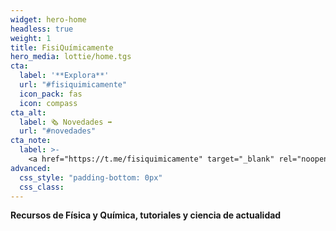 ```yaml
---
widget: hero-home
headless: true
weight: 1
title: FisiQuímicamente
hero_media: lottie/home.tgs
cta:
  label: '**Explora**'
  url: "#fisiquimicamente"
  icon_pack: fas
  icon: compass
cta_alt:
  label: 🗞️ Novedades ➡️
  url: "#novedades"
cta_note:
  label: >-
    <a href="https://t.me/fisiquimicamente" target="_blank" rel="noopener"><i class="fab fa-telegram mr-1"></i>**Suscríbete** al **canal** de **Telegram**</a> o <a href="https://fisiquimicamente.com/index.xml" target="_blank" rel="noopener"><i class="fas fa-rss mr-1"></i>**RSS**</a> si no quieres perderte ninguna actualización.<br><a href="https://discord.gg/kJqPqTJ" target="_blank" rel="noopener"><i class="fab fa-discord mr-1"></i>**Únete** al **servidor** de **Discord**</a> para participar activamente en la web, comentando, dando tu opinión, realizando peticiones, sugerencias...
advanced:
  css_style: "padding-bottom: 0px"
  css_class: 
---
```


**Recursos de Física y Química, tutoriales y ciencia de actualidad**